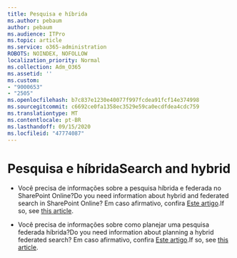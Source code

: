 ```yaml
---
title: Pesquisa e híbrida
ms.author: pebaum
author: pebaum
ms.audience: ITPro
ms.topic: article
ms.service: o365-administration
ROBOTS: NOINDEX, NOFOLLOW
localization_priority: Normal
ms.collection: Adm_O365
ms.assetid: ''
ms.custom:
- "9000653"
- "2505"
ms.openlocfilehash: b7c837e1230e40077f997fcdea91fcf14e374998
ms.sourcegitcommit: c6692ce0fa1358ec3529e59ca0ecdfdea4cdc759
ms.translationtype: MT
ms.contentlocale: pt-BR
ms.lasthandoff: 09/15/2020
ms.locfileid: "47774087"
---
```

# <a name="search-and-hybrid"></a><span data-ttu-id="b7cea-102">Pesquisa e híbrida</span><span class="sxs-lookup"><span data-stu-id="b7cea-102">Search and hybrid</span></span>

- <span data-ttu-id="b7cea-103">Você precisa de informações sobre a pesquisa híbrida e federada no SharePoint Online?</span><span class="sxs-lookup"><span data-stu-id="b7cea-103">Do you need information about hybrid and federated search in SharePoint Online?</span></span> <span data-ttu-id="b7cea-104">Em caso afirmativo, confira [Este artigo](https://docs.microsoft.com/sharepoint/hybrid/hybrid-search-in-sharepoint).</span><span class="sxs-lookup"><span data-stu-id="b7cea-104">If so, see [this article](https://docs.microsoft.com/sharepoint/hybrid/hybrid-search-in-sharepoint).</span></span>

- <span data-ttu-id="b7cea-105">Você precisa de informações sobre como planejar uma pesquisa federada híbrida?</span><span class="sxs-lookup"><span data-stu-id="b7cea-105">Do you need information about planning a hybrid federated search?</span></span>  <span data-ttu-id="b7cea-106">Em caso afirmativo, confira [Este artigo](https://docs.microsoft.com/sharepoint/hybrid/plan-hybrid-federated-search).</span><span class="sxs-lookup"><span data-stu-id="b7cea-106">If so, see [this article](https://docs.microsoft.com/sharepoint/hybrid/plan-hybrid-federated-search).</span></span>



